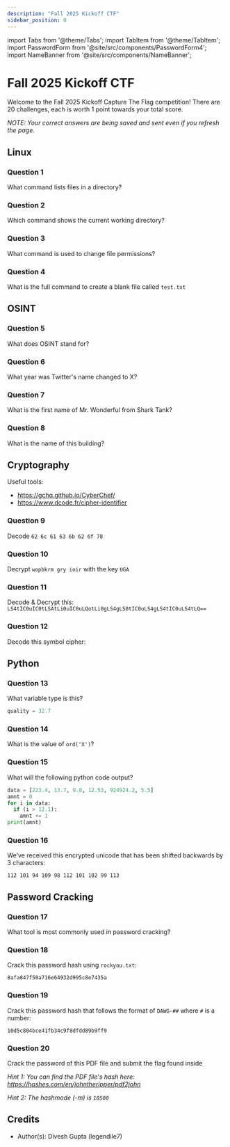 ```yaml
---
description: "Fall 2025 Kickoff CTF"
sidebar_position: 0
---
```


import Tabs from '@theme/Tabs';
import TabItem from '@theme/TabItem';
import PasswordForm from '@site/src/components/PasswordForm4';
import NameBanner from '@site/src/components/NameBanner';

# Fall 2025 Kickoff CTF
Welcome to the Fall 2025 Kickoff Capture The Flag competition! There are 20 challenges, each is worth 1 point towards your total score.

*NOTE: Your correct answers are being saved and sent even if you refresh the page.*
<NameBanner />

## Linux
### Question 1
What command lists files in a directory?
<PasswordForm
  hash="777ab7e034a7f7f2c6aa3199de4cf85528320c0835fcbde7e3dada27a58094ca23085d7480c6e6123b0afdcef98876996a1dc478fb7682c3099fb3a1123a7204"
  algorithm="sha512"
  challengeName="Linux 1"
  points={1}
/>
### Question 2
Which command shows the current working directory?
<PasswordForm
  hash="ee1067d2c54d8b095bb7b3937aa40968cc3475e4360433a8bf816217e823271fcc9e7222dd9e57afb5675d999b88f49574ed8e6a3833b1437910e9aba7b6575f"
  algorithm="sha512"
  challengeName="Linux 2"
  points={1}
/>
### Question 3
What command is used to change file permissions?
<PasswordForm
  hash="6b76c75225ee631974cdc7d0632b0ff497c7b79641bf6821f2fa091cf872ef789e4cd875772dda36d3ad7083e8e9c39f7f4bfeda41b9464a812afb79b894be0a"
  algorithm="sha512"
  challengeName="Linux 3"
  points={1}
/>
### Question 4
What is the full command to create a blank file called `test.txt`
<PasswordForm
  hash="b6d745155986c413d3c1a789ea76509b168d69eff75b3624f3b936032daedc5c60ecbf50c05165c4f6f34085491e9831e8424c3ffef832a46eecc871e4dca07a"
  algorithm="sha512"
  challengeName="Linux 4"
  points={1}
/>
## OSINT
### Question 5
What does OSINT stand for?
<PasswordForm
  hash="f406f4e66f5495035b024d3bf96fc10a3f349a14860d175c26e22e4c936c8838293175a74ffe486fd0758d9e676d37411930a20a2ec45696502f975c7f9de88a"
  algorithm="sha512"
  challengeName="OSINT 1"
  points={1}
/>
### Question 6
What year was Twitter's name changed to X?
<PasswordForm
  hash="a1e11c5d0b12fb74fd97f392c088b16ea641fcc55f80c8b0d4e5e1a2903887b70173c487ab994516f26f0b13a72da36f61ac00b5644bb1a2e9a78cbd4a4c4dc9"
  algorithm="sha512"
  challengeName="OSINT 2"
  points={1}
/>
### Question 7
What is the first name of Mr. Wonderful from Shark Tank?
<PasswordForm
  hash="5dfe55879638e99cc14a1d4730238936207b92050ef3cd24ae64d52d773084485b55b00f835a076bdc8f8c307ab5eb183eaf332867a2b6f47557d913234f2973"
  algorithm="sha512"
  challengeName="OSINT 3"
  points={1}
/>
### Question 8
What is the name of this building?

<!--[Download Photo](./assets/osint_image.jpg)-->
<PasswordForm
  hash="f579ad1a6a474a7038e75a2f39299f44c32971fbb880ac0b4ca5780b20034735d6c4faabd569f15bc8eeeeb9b7d73e694604761079bebbcebc07d829e44994fd"
  algorithm="sha512"
  challengeName="OSINT 4"
  points={1}
/>
## Cryptography
Useful tools: 
- https://gchq.github.io/CyberChef/
- https://www.dcode.fr/cipher-identifier
### Question 9
Decode `62 6c 61 63 6b 62 6f 78`
<PasswordForm
  hash="a96614e20d61ee9acc37c6b5632e13c1842ae5bb8ec461db7a8bb1926acc8f6e633d3deebdb96f0201064d81d744aaed38af7eeb3e4bd21e21d36ecbdc378d2f"
  algorithm="sha512"
  challengeName="Crypto 1"
  points={1}
/>
### Question 10
Decrypt `wopbkrm gry ioir` with the key `UGA`
<PasswordForm
  hash="b965582af6228e808bd32e285a648a93d168c3b5a0e7dd05942a325e0c7a22b294493fc3a3627afec7019ddc38f0f82cd23af30ff5c94117acbfb7d4c72cea9b"
  algorithm="sha512"
  challengeName="Crypto 2"
  points={1}
/>
### Question 11
Decode & Decrypt this: `LS4tIC0uIC0tLSAtLi0uIC0uLQotLi0gLS4gLS0tIC0uLS4gLS4tIC0uLS4tLQ==`
<PasswordForm
  hash="aa7c1a9b0e0011f900ed4549bbb2a37e012a2cbdb4db3dda1514ad7f5787b3e528a61795ba7917c7814420775fd11064f95aaf9de465c0e5da39e6d39dc25a1c"
  algorithm="sha512"
  challengeName="Crypto 3"
  points={1}
/>
### Question 12
Decode this symbol cipher:

<!--![Symbol](./assets/symbol.png)-->
<PasswordForm
  hash="e419cdecd87be195afa05128b3d71f7c33ad81279adcc643482ee67d77a26477eebde1b07f34bbfa01d4fef7e2fe55578b4097dbf87481ed1fa8d26fed589442"
  algorithm="sha512"
  challengeName="Crypto 4"
  points={1}
/>
## Python
### Question 13
What variable type is this?
```python
quality = 32.7
```
<PasswordForm
  hash="48737c9143addc143ef957a0b53c918414d40500f7cb98402d86e9609ae325e7aceed6264a508ffaed99a27dfb984ddd3bb75ceaee6546f043f7963ede6616ec"
  algorithm="sha512"
  challengeName="Python 1"
  points={1}
/>
### Question 14
What is the value of `ord('X')`?

<PasswordForm
  hash="bb90b23776dfde3333f63a924ebd2a039d80fc9280a7d1e9418529ced428930b69a95d55c4d9238f30b73789b4ebe0356bb9b8707025e3c527ca34825a160e2d"
  algorithm="sha512"
  challengeName="Python 2"
  points={1}
/>
### Question 15
What will the following python code output?
```python
data = [223.4, 13.7, 9.0, 12.53, 924924.2, 5.5]
amnt = 0
for i in data:
  if (i > 12.1):
    amnt += 1
print(amnt)
```
<PasswordForm
  hash="a321d8b405e3ef2604959847b36d171eebebc4a8941dc70a4784935a4fca5d5813de84dfa049f06549aa61b20848c1633ce81b675286ea8fb53db240d831c568"
  algorithm="sha512"
  challengeName="Python 3"
  points={1}
/>
### Question 16
We’ve received this encrypted unicode that has been shifted backwards by 3 characters:
```
112 101 94 109 98 112 101 102 99 113
```
<PasswordForm
  hash="50786baa29393875bb7fc3a71ab6f72751687d25a535d158f577c5582b9cb6cfd7e12f93c552b57c7c9a9f6f9a56e4802ce7bab15a1ca5fa222705c9d6cea886"
  algorithm="sha512"
  challengeName="Python 4"
  points={1}
/>
## Password Cracking
### Question 17
What tool is most commonly used in password cracking?

<PasswordForm
  hash="82a9dda829eb7f8ffe9fbe49e45d47d2dad9664fbb7adf72492e3c81ebd3e29134d9bc12212bf83c6840f10e8246b9db54a4859b7ccd0123d86e5872c1e5082f"
  algorithm="sha512"
  challengeName="Pass 1"
  points={1}
/>
### Question 18
Crack this password hash using `rockyou.txt`:
```
8afa847f50a716e64932d995c8e7435a
```
<PasswordForm
  hash="1a47e74e0e6ad208c19efb42c0fefded43f07b037a3c552ad04ae8b167417e5612556641c0df4da77643e027b030e6ebcb9264dda9e8db3522952bec751d3b92"
  algorithm="sha512"
  challengeName="Pass 2"
  points={1}
/>
### Question 19
Crack this password hash that follows the format of `DAWG-##` where `#` is a number:
```
10d5c804bce41fb34c9f8dfdd89b9ff9
```
<PasswordForm
  hash="27edef6b6c749f47cab9fa96a23d6b1a52138ff4ed1287ab3dc06f5e3d5b96618b75095f1e9600c904fcb3ac2c80c7f11e75669a5147eb7ca0b3184fc2cc79fe"
  algorithm="sha512"
  challengeName="Pass 3"
  points={1}
/>
### Question 20
Crack the password of this PDF file and submit the flag found inside

<!--[Download PDF](./assets/locked.pdf)-->

*Hint 1: You can find the PDF file's hash here: https://hashes.com/en/johntheripper/pdf2john*

*Hint 2: The hashmode (-m) is `10500`*
<PasswordForm
  hash="c983102469ca6b8cb39732c87f864601ef2f2f68887bbac6eaf06c1df932527f70c705f615e9800bb3926d7b219e3c50464212fb510a841d3a2da26b8ec02517"
  algorithm="sha512"
  challengeName="Pass 4"
  points={1}
/>

## Credits

- Author(s): Divesh Gupta (legendile7)
